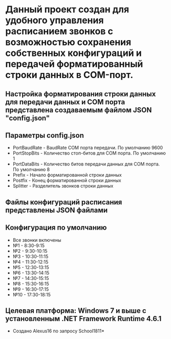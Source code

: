 # Данный проект создан для удобного управления расписанием звонков с возможностью сохранения собственных конфигураций и передачей форматированный строки данных в COM-порт.
## Настройка форматирования строки данных для передачи данных и COM порта представлена создаваемым файлом JSON "config.json"
## Параметры config.json
- PortBaudRate - BaudRate COM порта передачи. По умолчанию 9600
- PortStopBits - Количество стоп-битов для COM порта. По умолчанию 1
- PortDataBits - Количество битов передачи данных для COM порта. По умолчанию 8
- Prefix - Начало форматированной строки данных
- Postfix - Конец форматированной строки данных
- Splitter - Разделитель звонков строки данных
## Файлы конфигураций расписания представлены JSON файлами
## Конфигурация по умолчанию
- Все звонки включены
- №1 - 8:30-9:15
- №2 - 9:30-10:15
- №3 - 10:30-11:15
- №4 - 11:30-12:15
- №5 - 12:30-13:15
- №6 - 13:30-14:15
- №7 - 14:30-15:15
- №8 - 15:30-16:15
- №9 - 16:30-17:15
- №10 - 17:30-18:15
## Целевая платформа: Windows 7 и выше с установленным .NET Framework Runtime 4.6.1


* Создано Alexus16 по запросу School1811*
